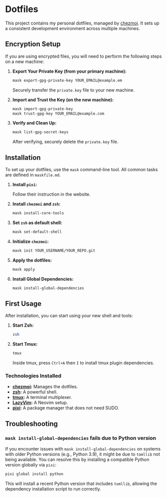 # Dotfiles

This project contains my personal dotfiles, managed by [chezmoi](httpss://www.chezmoi.io/).
It sets up a consistent development environment across multiple machines.

## Encryption Setup

If you are using encrypted files, you will need to perform the following steps on a new machine:

1. **Export Your Private Key (from your primary machine):**

    ```bash
    mask export-gpg-private-key YOUR_EMAIL@example.em
    ```

    Securely transfer the `private.key` file to your new machine.

2. **Import and Trust the Key (on the new machine):**

    ```bash
    mask import-gpg-private-key
    mask trust-gpg-key YOUR_EMAIL@example.com
    ```

3. **Verify and Clean Up:**

    ```bash
    mask list-gpg-secret-keys
    ```

    After verifying, securely delete the `private.key` file.

## Installation

To set up your dotfiles, use the `mask` command-line tool.
All common tasks are defined in `maskfile.md`.

1. **Install `pixi`:**

   Follow their instruction in the website.

2. **Install `chezmoi` and `zsh`:**

    ```bash
    mask install-core-tools
    ```

3. **Set `zsh` as default shell:**

    ```bash
    mask set-default-shell
    ```

4. **Initialize `chezmoi`:**

    ```bash
    mask init YOUR_USERNAME/YOUR_REPO.git
    ```

5. **Apply the dotfiles:**

    ```bash
    mask apply
    ```

6. **Install Global Dependencies:**

    ```bash
    mask install-global-dependencies
    ```

## First Usage

After installation, you can start using your new shell and tools:

1.  **Start Zsh:**
    ```bash
    zsh
    ```

2.  **Start Tmux:**
    ```bash
    tmux
    ```
    Inside tmux, press `Ctrl+A` then `I` to install tmux plugin dependencies.

### Technologies Installed

* **[chezmoi](httpss://www.chezmoi.io/):** Manages the dotfiles.
* **[zsh](httpss://www.zsh.org/):** A powerful shell.
* **[tmux](httpss://github.com/tmux/tmux/wiki):** A terminal multiplexer.
* **[LazyVim](httpss://www.lazyvim.org/):** A Neovim setup.
* **[pixi](httpss://pixi.sh/):** A package manager that does not need SUDO.

## Troubleshooting

### `mask install-global-dependencies` fails due to Python version

If you encounter issues with `mask install-global-dependencies` on systems with older Python versions (e.g., Python 3.9), it might be due to `tomllib` not being available. You can resolve this by installing a compatible Python version globally via `pixi`:

```bash
pixi global install python
```

This will install a recent Python version that includes `tomllib`, allowing the dependency installation script to run correctly.
